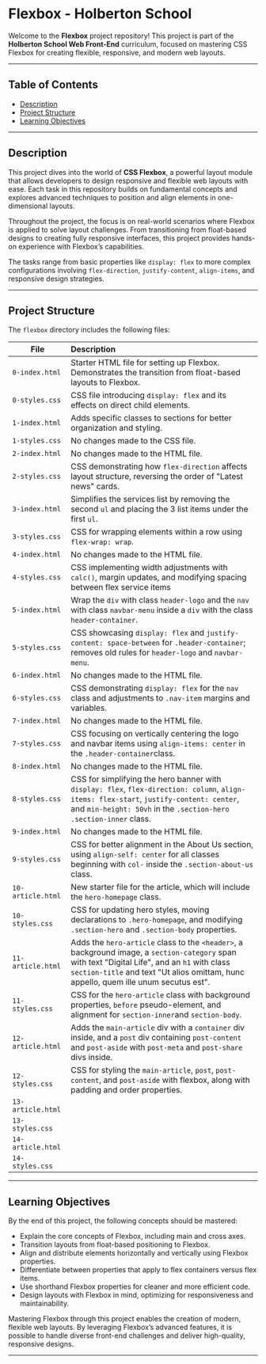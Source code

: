 # Flexbox - Holberton School

Welcome to the **Flexbox** project repository! This project is part of the **Holberton School Web Front-End** curriculum, focused on mastering CSS Flexbox for creating flexible, responsive, and modern web layouts.

---

## Table of Contents

- [Description](#description)
- [Project Structure](#project-structure)
- [Learning Objectives](#learning-objectives)

---

## Description

This project dives into the world of **CSS Flexbox**, a powerful layout module that allows developers to design responsive and flexible web layouts with ease. Each task in this repository builds on fundamental concepts and explores advanced techniques to position and align elements in one-dimensional layouts.

Throughout the project, the focus is on real-world scenarios where Flexbox is applied to solve layout challenges. From transitioning from float-based designs to creating fully responsive interfaces, this project provides hands-on experience with Flexbox’s capabilities.

The tasks range from basic properties like `display: flex` to more complex configurations involving `flex-direction`, `justify-content`, `align-items`, and responsive design strategies.

---

## Project Structure

The `flexbox` directory includes the following files:

| File              | Description                                                  |
| ----------------- | :----------------------------------------------------------- |
| `0-index.html`    | Starter HTML file for setting up Flexbox. Demonstrates the transition from float-based layouts to Flexbox. |
| `0-styles.css`    | CSS file introducing `display: flex` and its effects on direct child elements. |
| `1-index.html`    | Adds specific classes to sections for better organization and styling. |
| `1-styles.css`    | No changes made to the CSS file.                             |
| `2-index.html`    | No changes made to the HTML file.                            |
| `2-styles.css`    | CSS demonstrating how `flex-direction` affects layout structure, reversing the order of "Latest news" cards. |
| `3-index.html`    | Simplifies the services list by removing the second `ul` and placing the 3 list items under the first `ul`. |
| `3-styles.css`    | CSS for wrapping elements within a row using `flex-wrap: wrap`. |
| `4-index.html`    | No changes made to the HTML file.                            |
| `4-styles.css`    | CSS implementing width adjustments with `calc()`, margin updates, and modifying spacing between flex service items |
| `5-index.html`    | Wrap the `div` with class `header-logo` and the `nav` with class `navbar-menu` inside a `div` with the class `header-container`. |
| `5-styles.css`    | CSS showcasing `display: flex` and `justify-content: space-between` for `.header-container`; removes old rules for `header-logo` and `navbar-menu`. |
| `6-index.html`    | No changes made to the HTML file.                            |
| `6-styles.css`    | CSS demonstrating `display: flex` for the `nav` class and adjustments to `.nav-item` margins and variables. |
| `7-index.html`    | No changes made to the HTML file.                            |
| `7-styles.css`    | CSS focusing on vertically centering the logo and navbar items using `align-items: center` in the `.header-container`class. |
| `8-index.html`    | No changes made to the HTML file.                            |
| `8-styles.css`    | CSS for simplifying the hero banner with `display: flex`, `flex-direction: column`, `align-items: flex-start`, `justify-content: center`, and `min-height: 50vh` in the `.section-hero .section-inner` class. |
| `9-index.html`    | No changes made to the HTML file.                            |
| `9-styles.css`    | CSS for better alignment in the About Us section, using `align-self: center` for all classes beginning with `col-` inside the `.section-about-us` class. |
| `10-article.html` | New starter file for the article, which will include the `hero-homepage` class. |
| `10-styles.css`   | CSS for updating hero styles, moving declarations to `.hero-homepage`, and modifying `.section-hero` and `.section-body` properties. |
| `11-article.html` | Adds the `hero-article` class to the `<header>`, a background image, a `section-category` span with text "Digital Life", and an `h1` with class `section-title` and text "Ut alios omittam, hunc appello, quem ille unum secutus est". |
| `11-styles.css`   | CSS for the `hero-article` class with background properties, `before` pseudo-element, and alignment for `section-inner`and `section-body`. |
| `12-article.html` | Adds the `main-article` div with a `container` div inside, and a `post` div containing `post-content` and `post-aside` with `post-meta` and `post-share` divs inside. |
| `12-styles.css`   | CSS for styling the `main-article`, `post`, `post-content`, and `post-aside` with flexbox, along with padding and order properties. |
| `13-article.html` |                                                              |
| `13-styles.css`   |                                                              |
| `14-article.html` |                                                              |
| `14-styles.css`   |                                                              |

---

## Learning Objectives

By the end of this project, the following concepts should be mastered:

- Explain the core concepts of Flexbox, including main and cross axes.
- Transition layouts from float-based positioning to Flexbox.
- Align and distribute elements horizontally and vertically using Flexbox properties.
- Differentiate between properties that apply to flex containers versus flex items.
- Use shorthand Flexbox properties for cleaner and more efficient code.
- Design layouts with Flexbox in mind, optimizing for responsiveness and maintainability.

Mastering Flexbox through this project enables the creation of modern, flexible web layouts. By leveraging Flexbox’s advanced features, it is possible to handle diverse front-end challenges and deliver high-quality, responsive designs.

---
